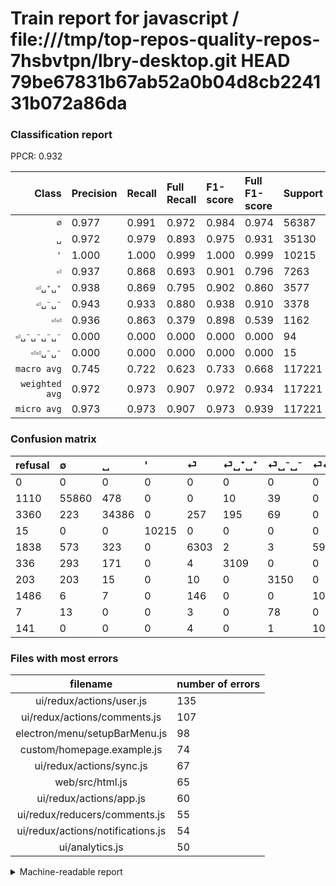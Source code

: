 # Train report for javascript / file:///tmp/top-repos-quality-repos-7hsbvtpn/lbry-desktop.git HEAD 79be67831b67ab52a0b04d8cb224131b072a86da

### Classification report

PPCR: 0.932

| Class | Precision | Recall | Full Recall | F1-score | Full F1-score | Support | Full Support | PPCR |
|------:|:----------|:-------|:------------|:---------|:---------|:--------|:-------------|:-----|
| `∅` | 0.977| 0.991| 0.972| 0.984| 0.974| 56387| 57497| 0.981 |
| `␣` | 0.972| 0.979| 0.893| 0.975| 0.931| 35130| 38490| 0.913 |
| `'` | 1.000| 1.000| 0.999| 1.000| 0.999| 10215| 10230| 0.999 |
| `⏎` | 0.937| 0.868| 0.693| 0.901| 0.796| 7263| 9101| 0.798 |
| `⏎␣⁺␣⁺` | 0.938| 0.869| 0.795| 0.902| 0.860| 3577| 3913| 0.914 |
| `⏎␣⁻␣⁻` | 0.943| 0.933| 0.880| 0.938| 0.910| 3378| 3581| 0.943 |
| `⏎⏎` | 0.936| 0.863| 0.379| 0.898| 0.539| 1162| 2648| 0.439 |
| `⏎␣⁻␣⁻␣⁻␣⁻` | 0.000| 0.000| 0.000| 0.000| 0.000| 94| 101| 0.931 |
| `⏎⏎␣⁻␣⁻` | 0.000| 0.000| 0.000| 0.000| 0.000| 15| 156| 0.096 |
| `macro avg` | 0.745| 0.722| 0.623| 0.733| 0.668| 117221| 125717| 0.932 |
| `weighted avg` | 0.972| 0.973| 0.907| 0.972| 0.934| 117221| 125717| 0.932 |
| `micro avg` | 0.973| 0.973| 0.907| 0.973| 0.939| 117221| 125717| 0.932 |

### Confusion matrix

|refusal|  ∅| ␣| '| ⏎| ⏎␣⁺␣⁺| ⏎␣⁻␣⁻| ⏎⏎| ⏎␣⁻␣⁻␣⁻␣⁻| ⏎⏎␣⁻␣⁻| 
|:---|:---|:---|:---|:---|:---|:---|:---|:---|:---|
|0 |0 |0 |0 |0 |0 |0 |0 |0 |0 |
|1110 |55860 |478 |0 |0 |10 |39 |0 |0 |0 |
|3360 |223 |34386 |0 |257 |195 |69 |0 |0 |0 |
|15 |0 |0 |10215 |0 |0 |0 |0 |0 |0 |
|1838 |573 |323 |0 |6303 |2 |3 |59 |0 |0 |
|336 |293 |171 |0 |4 |3109 |0 |0 |0 |0 |
|203 |203 |15 |0 |10 |0 |3150 |0 |0 |0 |
|1486 |6 |7 |0 |146 |0 |0 |1003 |0 |0 |
|7 |13 |0 |0 |3 |0 |78 |0 |0 |0 |
|141 |0 |0 |0 |4 |0 |1 |10 |0 |0 |

### Files with most errors

| filename | number of errors|
|:----:|:-----|
| ui/redux/actions/user.js | 135 |
| ui/redux/actions/comments.js | 107 |
| electron/menu/setupBarMenu.js | 98 |
| custom/homepage.example.js | 74 |
| ui/redux/actions/sync.js | 67 |
| web/src/html.js | 65 |
| ui/redux/actions/app.js | 60 |
| ui/redux/reducers/comments.js | 55 |
| ui/redux/actions/notifications.js | 54 |
| ui/analytics.js | 50 |

<details>
    <summary>Machine-readable report</summary>
```json
{
  "cl_report": {"\u0027": {"f1-score": 1.0, "precision": 1.0, "recall": 1.0, "support": 10215}, "macro avg": {"f1-score": 0.7331146921541966, "precision": 0.7446964150312989, "recall": 0.7224593450844287, "support": 117221}, "micro avg": {"f1-score": 0.9727437916414294, "precision": 0.9727437916414294, "recall": 0.9727437916414294, "support": 117221}, "weighted avg": {"f1-score": 0.9719748090075141, "precision": 0.9715321533015003, "recall": 0.9727437916414294, "support": 117221}, "\u2205": {"f1-score": 0.983814438436746, "precision": 0.9770687936191426, "recall": 0.9906538741199212, "support": 56387}, "\u23ce": {"f1-score": 0.9010721944245891, "precision": 0.9369704177196373, "recall": 0.8678232135481206, "support": 7263}, "\u23ce\u23ce": {"f1-score": 0.8979409131602507, "precision": 0.9356343283582089, "recall": 0.8631669535283993, "support": 1162}, "\u23ce\u23ce\u2423\u207b\u2423\u207b": {"f1-score": 0.0, "precision": 0.0, "recall": 0.0, "support": 15}, "\u23ce\u2423\u207a\u2423\u207a": {"f1-score": 0.9020745684027274, "precision": 0.9375753920386007, "recall": 0.8691641039977634, "support": 3577}, "\u23ce\u2423\u207b\u2423\u207b": {"f1-score": 0.9377791009228937, "precision": 0.9431137724550899, "recall": 0.9325044404973357, "support": 3378}, "\u23ce\u2423\u207b\u2423\u207b\u2423\u207b\u2423\u207b": {"f1-score": 0.0, "precision": 0.0, "recall": 0.0, "support": 94}, "\u2423": {"f1-score": 0.9753510140405616, "precision": 0.9719050310910119, "recall": 0.9788215200683177, "support": 35130}},
  "cl_report_full": {"\u0027": {"f1-score": 0.9992663242846662, "precision": 1.0, "recall": 0.998533724340176, "support": 10230}, "macro avg": {"f1-score": 0.6678497677294737, "precision": 0.7446964150312989, "recall": 0.6232165418431682, "support": 125717}, "micro avg": {"f1-score": 0.9387251068173773, "precision": 0.9727437916414294, "recall": 0.9070054169284981, "support": 125717}, "weighted avg": {"f1-score": 0.9336583550742028, "precision": 0.9693844068406068, "recall": 0.9070054169284981, "support": 125717}, "\u2205": {"f1-score": 0.9742909966163185, "precision": 0.9770687936191426, "recall": 0.9715289493364871, "support": 57497}, "\u23ce": {"f1-score": 0.7964366944655041, "precision": 0.9369704177196373, "recall": 0.6925612570047247, "support": 9101}, "\u23ce\u23ce": {"f1-score": 0.5392473118279569, "precision": 0.9356343283582089, "recall": 0.3787764350453172, "support": 2648}, "\u23ce\u23ce\u2423\u207b\u2423\u207b": {"f1-score": 0.0, "precision": 0.0, "recall": 0.0, "support": 156}, "\u23ce\u2423\u207a\u2423\u207a": {"f1-score": 0.860146631622631, "precision": 0.9375753920386007, "recall": 0.7945310503450038, "support": 3913}, "\u23ce\u2423\u207b\u2423\u207b": {"f1-score": 0.9102730819245773, "precision": 0.9431137724550899, "recall": 0.8796425579447081, "support": 3581}, "\u23ce\u2423\u207b\u2423\u207b\u2423\u207b\u2423\u207b": {"f1-score": 0.0, "precision": 0.0, "recall": 0.0, "support": 101}, "\u2423": {"f1-score": 0.930986868823609, "precision": 0.9719050310910119, "recall": 0.8933749025720966, "support": 38490}},
  "ppcr": 0.9324196409395706
}
```
</details>
